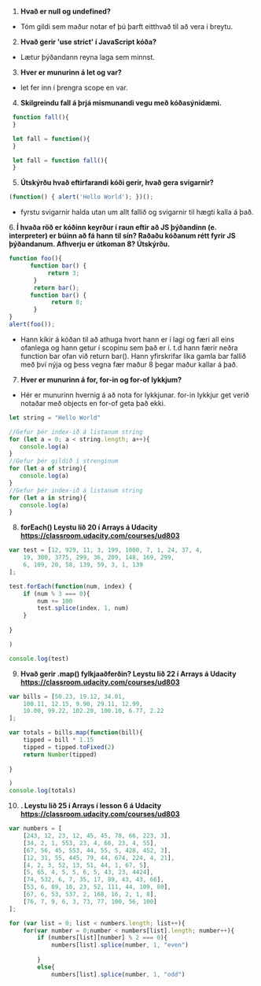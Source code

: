 1. <b>Hvað er null og undefined?</b> 
  * Tóm gildi sem maður notar ef þú þarft eitthvað til að vera í breytu.
2. <b>Hvað gerir 'use strict' í JavaScript kóða?</b> 
  * Lætur þýðandann reyna laga sem minnst.
3. <b>Hver er munurinn á let og var?</b>
  * let fer inn í þrengra scope en var.

4. <b>Skilgreindu fall á þrjá mismunandi vegu með kóðasýnidæmi.</b>
 ```javascript
  function fall(){
  }
  ```
  
 ```javascript
  let fall = function(){
  }
  ```
  
 ```javascript
  let fall = function fall(){
  }
  ```
5. <b>Útskýrðu hvað eftirfarandi kóði gerir, hvað gera svigarnir?</b>
 ```javascript
 (function() { alert('Hello World'); })();
 ```
 * fyrstu svigarnir halda utan um allt fallið og svigarnir til hægti kalla á það.

6.<b> Í hvaða röð er kóðinn keyrður í raun eftir að JS þýðandinn (e. interpreter) er búinn að fá
hann til sín? Raðaðu kóðanum rétt fyrir JS þýðandanum. Afhverju er útkoman 8? Útskýrðu.</b>
```javascript
function foo(){
      function bar() {
           return 3;
       }
       return bar();
      function bar() {
            return 8;
       }
}
alert(foo()); 

```
 * Hann kíkir á kóðan til að athuga hvort hann er í lagi og færi all eins ofanlega og hann getur í scopinu sem það er í. t.d hann færir neðra function bar ofan við return bar(). Hann yfirskrifar líka gamla bar fallið með því nýja og þess vegna fær maður 8 þegar maður kallar á það.
7. <b> Hver er munurinn á for, for-in og for-of lykkjum? </b>
 * Hér er munurinn hvernig á að nota for lykkjunar. for-in lykkjur get verið notaðar með objects en for-of geta það ekki.
 ```javascript
 let string = "Hello World"
 
//Gefur þér index-ið á listanum string
for (let a = 0; a < string.length; a++){
	console.log(a)
}
//Gefur þér gildið í strenginum
for (let a of string){
	console.log(a)
}
//Gefur þér index-ið á listanum string
for (let a in string){
	console.log(a)
}
 
 ```
 
8. <b>forEach() Leystu lið 20 í Arrays á Udacity https://classroom.udacity.com/courses/ud803 </b>

```javascript
var test = [12, 929, 11, 3, 199, 1000, 7, 1, 24, 37, 4,
    19, 300, 3775, 299, 36, 209, 148, 169, 299,
    6, 109, 20, 58, 139, 59, 3, 1, 139
];

test.forEach(function(num, index) {
    if (num % 3 === 0){
        num += 100
        test.splice(index, 1, num)
    }
    
}

)

console.log(test)
```
9. <b>Hvað gerir .map() fylkjaaðferðin? Leystu lið 22 í Arrays á Udacity
https://classroom.udacity.com/courses/ud803</b>
```javascript
var bills = [50.23, 19.12, 34.01,
    100.11, 12.15, 9.90, 29.11, 12.99,
    10.00, 99.22, 102.20, 100.10, 6.77, 2.22
];

var totals = bills.map(function(bill){
    tipped = bill * 1.15
    tipped = tipped.toFixed(2)
    return Number(tipped)
    
}

)
console.log(totals)
```
10. <b>. Leystu lið 25 í Arrays í lesson 6 á Udacity https://classroom.udacity.com/courses/ud803</b>
```javascript
var numbers = [
    [243, 12, 23, 12, 45, 45, 78, 66, 223, 3],
    [34, 2, 1, 553, 23, 4, 66, 23, 4, 55],
    [67, 56, 45, 553, 44, 55, 5, 428, 452, 3],
    [12, 31, 55, 445, 79, 44, 674, 224, 4, 21],
    [4, 2, 3, 52, 13, 51, 44, 1, 67, 5],
    [5, 65, 4, 5, 5, 6, 5, 43, 23, 4424],
    [74, 532, 6, 7, 35, 17, 89, 43, 43, 66],
    [53, 6, 89, 10, 23, 52, 111, 44, 109, 80],
    [67, 6, 53, 537, 2, 168, 16, 2, 1, 8],
    [76, 7, 9, 6, 3, 73, 77, 100, 56, 100]
];

for (var list = 0; list < numbers.length; list++){
    for(var number = 0;number < numbers[list].length; number++){
        if (numbers[list][number] % 2 === 0){
            numbers[list].splice(number, 1, "even")
            
        }
        else{
            numbers[list].splice(number, 1, "odd")
```
